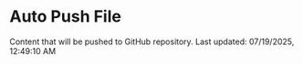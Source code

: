 # Auto Push File

Content that will be pushed to GitHub repository.
Last updated: 07/19/2025, 12:49:10 AM